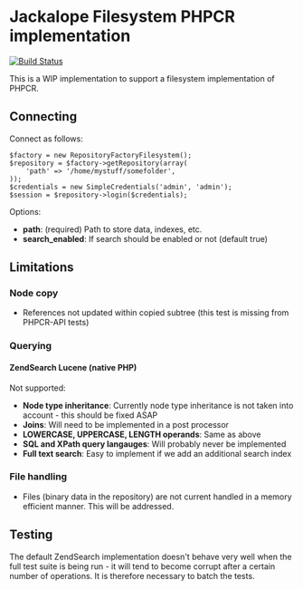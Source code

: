 Jackalope Filesystem PHPCR implementation
=========================================

[![Build Status](https://travis-ci.org/jackalope/jackalope-fs.svg?branch=master)](https://travis-ci.org/jackalope/jackalope-fs)

This is a WIP implementation to support a filesystem implementation of PHPCR.

Connecting
----------

Connect as follows:

    $factory = new RepositoryFactoryFilesystem();
    $repository = $factory->getRepository(array(
        'path' => '/home/mystuff/somefolder',
    ));
    $credentials = new SimpleCredentials('admin', 'admin');
    $session = $repository->login($credentials);

Options:

- **path**: (required) Path to store data, indexes, etc.
- **search_enabled**: If search should be enabled or not (default true)

Limitations
-----------

### Node copy

- References not updated within copied subtree (this test is missing from
  PHPCR-API tests)

### Querying

#### ZendSearch Lucene (native PHP)

Not supported:

- **Node type inheritance**: Currently node type inheritance is not taken into
  account - this should be fixed ASAP
- **Joins**: Will need to be implemented in a post processor
- **LOWERCASE, UPPERCASE, LENGTH operands**: Same as above
- **SQL and XPath query langauges**: Will probably never be implemented
- **Full text search**: Easy to implement if we add an additional search index

### File handling

- Files (binary data in the repository) are not current handled in a memory
  efficient manner. This will be addressed.

Testing
-------

The default ZendSearch implementation doesn't behave very well when the full
test suite is being run - it will tend to become corrupt after a certain
number of operations. It is therefore necessary to batch the tests.
